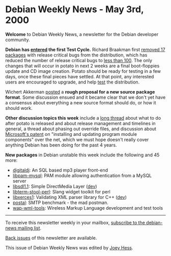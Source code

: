 
Debian Weekly News - May 3rd, 2000
==================================



**Welcome** to Debian Weekly News, a newsletter for the Debian developer
community.




**Debian has [entered](https://www.debian.org/News/weekly/2000/14/mail#mail1) the first Test Cycle.**
Richard Braakman first [removed 17 packages](https://www.debian.org/News/weekly/2000/14/mail#mail2)
with release critical bugs from the distribution, which has reduced the
number of release critical bugs to
[less than 100](http://master.debian.org/~wakkerma/bugs/). The only
changes that will occur in potato in next 2 weeks are a final boot-floppies
update and CD image creation. Potato should be ready for testing in a few
days, once these final pieces have settled. At that point, any interested
users are encouraged to upgrade, and help
[test](https://lists.debian.org/debian-testing-0004/msg00027.html)
the distribution.




Wichert Akkerman
[posted](https://lists.debian.org/debian-devel-0004/msg01491.html)
a **rough proposal for a new source package format**. Some discussion
ensued and it became clear that we don't yet have a consensus about everything
a new source format should do, or how it should work.




**Other discussion topics this week** include a
[long
thread](https://lists.debian.org/debian-devel-0004/msg01377.html) about what to do after potato is released and about release
management and timelines in general, a thread about phasing out override
files, and discussion about [Microsoft's patent](https://www.debian.org/News/weekly/2000/14/mail#mail3) on
"installing and updating program module components" over the net, which we
must hope doesn't really cover anything Debian has been doing for the past
4 years.




**New packages** in Debian unstable this week include the following and 45 more:



* [digitaldj](https://packages.debian.org/unstable/sound/digitaldj): An SQL based mp3 player front-end
* [libpam-mysql](https://packages.debian.org/unstable/admin/libpam-mysql): PAM module allowing authentication from a MySQL server
* [libsdl1.1](https://packages.debian.org/unstable/libs/libsdl1.1): Simple DirectMedia Layer
 ([dev](https://www.debian.org/Packages/unstable/devel/libsdl1.1-dev.html))
* [libterm-stool-perl](https://packages.debian.org/unstable/interpreters/libterm-stool-perl): Slang widget toolkit for perl
* [libxerces1](https://packages.debian.org/unstable/libs/libxerces1): Validating XML parser library for C++
 ([dev](https://www.debian.org/Packages/unstable/devel/libxerces1-dev.html))
* [postal](https://packages.debian.org/unstable/utils/postal): SMTP benchmark - the mad postman.
* [wap-wml-tools](https://packages.debian.org/unstable/web/wap-wml-tools): Wireless Markup Language development and test tools




---



 To receive this newsletter weekly in your mailbox, [subscribe to the debian-news mailing list](https://lists.debian.org/debian-news/).



[Back issues](https://www.debian.org/News/weekly/) of this newsletter are available.



This issue of Debian Weekly News was edited by [Joey Hess](mailto:dwn@debian.org).




